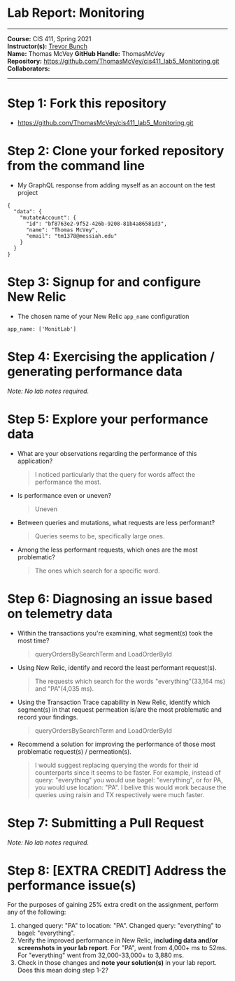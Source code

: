# Lab Report: Monitoring
___
**Course:** CIS 411, Spring 2021  
**Instructor(s):** [Trevor Bunch](https://github.com/trevordbunch)  
**Name:** Thomas McVey
**GitHub Handle:** ThomasMcVey  
**Repository:** https://github.com/ThomasMcVey/cis411_lab5_Monitoring.git
**Collaborators:** 
___

# Step 1: Fork this repository
- https://github.com/ThomasMcVey/cis411_lab5_Monitoring.git

# Step 2: Clone your forked repository from the command line
- My GraphQL response from adding myself as an account on the test project
```
{
  "data": {
    "mutateAccount": {
      "id": "bf8763e2-9f52-426b-9208-81b4a86581d3",
      "name": "Thomas McVey",
      "email": "tm1378@messiah.edu"
    }
  }
}
```

# Step 3: Signup for and configure New Relic
- The chosen name of your New Relic ```app_name``` configuration
```
app_name: ['MonitLab']
```

# Step 4: Exercising the application / generating performance data

_Note: No lab notes required._

# Step 5: Explore your performance data
* What are your observations regarding the performance of this application? 
  > I noticed particularly that the query for words affect the performance the most.
* Is performance even or uneven? 
  > Uneven
* Between queries and mutations, what requests are less performant? 
  > Queries seems to be, specifically large ones.
* Among the less performant requests, which ones are the most problematic?
  > The ones which search for a specific word.

# Step 6: Diagnosing an issue based on telemetry data
* Within the transactions you're examining, what segment(s) took the most time?
  > queryOrdersBySearchTerm and LoadOrderById
* Using New Relic, identify and record the least performant request(s).
  > The requests which search for the words "everything"(33,164 ms) and "PA"(4,035 ms).
* Using the Transaction Trace capability in New Relic, identify which segment(s) in that request permeation is/are the most problematic and record your findings.
  > queryOrdersBySearchTerm and LoadOrderById
* Recommend a solution for improving the performance of those most problematic request(s) / permeation(s).
  > I would suggest replacing querying the words for their id counterparts since it seems to be faster. For example, instead of query: "everything" you would use bagel: "everything", or for PA, you would use location: "PA". I belive this would work because the queries using raisin and TX respectively were much faster.

# Step 7: Submitting a Pull Request
_Note: No lab notes required._

# Step 8: [EXTRA CREDIT] Address the performance issue(s)
For the purposes of gaining 25% extra credit on the assignment, perform any of the following:
1. changed query: "PA" to location: "PA". Changed query: "everything" to bagel: "everything".
2. Verify the improved performance in New Relic, **including data and/or screenshots in your lab report**.
   For "PA", went from 4,000+ ms to 52ms. For "everything" went from 32,000-33,000+ to 3,880 ms. 
3. Check in those changes and **note your solution(s)** in your lab report. Does this mean doing step 1-2?